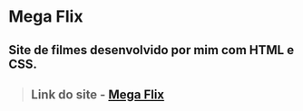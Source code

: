 # Mega Flix
## Site de filmes desenvolvido por mim com HTML e CSS.
> ## Link do site - [Mega Flix](https://leticiaok.github.io/Mega-Flix/)

